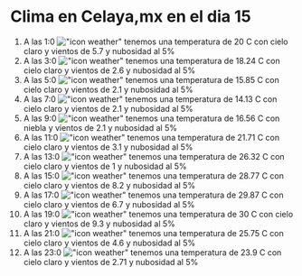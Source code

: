 # Clima en Celaya,mx en el dia 15

1. A las 1:0 !["icon weather"](http://openweathermap.org/img/w/01n.png) tenemos una temperatura de 20 C con cielo claro y  vientos de 5.7 y nubosidad al 5%
1. A las 3:0 !["icon weather"](http://openweathermap.org/img/w/01n.png) tenemos una temperatura de 18.24 C con cielo claro y  vientos de 2.6 y nubosidad al 5%
1. A las 5:0 !["icon weather"](http://openweathermap.org/img/w/01n.png) tenemos una temperatura de 15.85 C con cielo claro y  vientos de 2.1 y nubosidad al 5%
1. A las 7:0 !["icon weather"](http://openweathermap.org/img/w/01n.png) tenemos una temperatura de 14.13 C con cielo claro y  vientos de 2.1 y nubosidad al 5%
1. A las 9:0 !["icon weather"](http://openweathermap.org/img/w/50d.png) tenemos una temperatura de 16.56 C con niebla y  vientos de 2.1 y nubosidad al 5%
1. A las 11:0 !["icon weather"](http://openweathermap.org/img/w/01d.png) tenemos una temperatura de 21.71 C con cielo claro y  vientos de 3.1 y nubosidad al 5%
1. A las 13:0 !["icon weather"](http://openweathermap.org/img/w/01d.png) tenemos una temperatura de 26.32 C con cielo claro y  vientos de 1 y nubosidad al 5%
1. A las 15:0 !["icon weather"](http://openweathermap.org/img/w/01d.png) tenemos una temperatura de 28.77 C con cielo claro y  vientos de 8.2 y nubosidad al 5%
1. A las 17:0 !["icon weather"](http://openweathermap.org/img/w/01d.png) tenemos una temperatura de 29.87 C con cielo claro y  vientos de 6.7 y nubosidad al 5%
1. A las 19:0 !["icon weather"](http://openweathermap.org/img/w/01d.png) tenemos una temperatura de 30 C con cielo claro y  vientos de 9.3 y nubosidad al 5%
1. A las 21:0 !["icon weather"](http://openweathermap.org/img/w/01n.png) tenemos una temperatura de 25.75 C con cielo claro y  vientos de 4.6 y nubosidad al 5%
1. A las 23:0 !["icon weather"](http://openweathermap.org/img/w/01n.png) tenemos una temperatura de 23.9 C con cielo claro y  vientos de 2.71 y nubosidad al 5%
